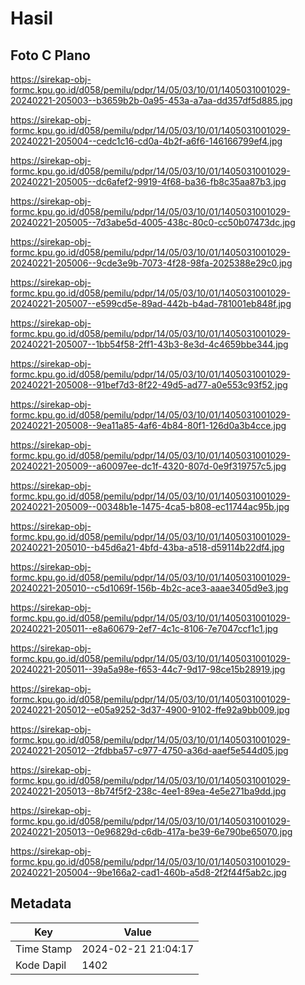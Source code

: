 # Hasil

## Foto C Plano

https://sirekap-obj-formc.kpu.go.id/d058/pemilu/pdpr/14/05/03/10/01/1405031001029-20240221-205003--b3659b2b-0a95-453a-a7aa-dd357df5d885.jpg

https://sirekap-obj-formc.kpu.go.id/d058/pemilu/pdpr/14/05/03/10/01/1405031001029-20240221-205004--cedc1c16-cd0a-4b2f-a6f6-146166799ef4.jpg

https://sirekap-obj-formc.kpu.go.id/d058/pemilu/pdpr/14/05/03/10/01/1405031001029-20240221-205005--dc6afef2-9919-4f68-ba36-fb8c35aa87b3.jpg

https://sirekap-obj-formc.kpu.go.id/d058/pemilu/pdpr/14/05/03/10/01/1405031001029-20240221-205005--7d3abe5d-4005-438c-80c0-cc50b07473dc.jpg

https://sirekap-obj-formc.kpu.go.id/d058/pemilu/pdpr/14/05/03/10/01/1405031001029-20240221-205006--9cde3e9b-7073-4f28-98fa-2025388e29c0.jpg

https://sirekap-obj-formc.kpu.go.id/d058/pemilu/pdpr/14/05/03/10/01/1405031001029-20240221-205007--e599cd5e-89ad-442b-b4ad-781001eb848f.jpg

https://sirekap-obj-formc.kpu.go.id/d058/pemilu/pdpr/14/05/03/10/01/1405031001029-20240221-205007--1bb54f58-2ff1-43b3-8e3d-4c4659bbe344.jpg

https://sirekap-obj-formc.kpu.go.id/d058/pemilu/pdpr/14/05/03/10/01/1405031001029-20240221-205008--91bef7d3-8f22-49d5-ad77-a0e553c93f52.jpg

https://sirekap-obj-formc.kpu.go.id/d058/pemilu/pdpr/14/05/03/10/01/1405031001029-20240221-205008--9ea11a85-4af6-4b84-80f1-126d0a3b4cce.jpg

https://sirekap-obj-formc.kpu.go.id/d058/pemilu/pdpr/14/05/03/10/01/1405031001029-20240221-205009--a60097ee-dc1f-4320-807d-0e9f319757c5.jpg

https://sirekap-obj-formc.kpu.go.id/d058/pemilu/pdpr/14/05/03/10/01/1405031001029-20240221-205009--00348b1e-1475-4ca5-b808-ec11744ac95b.jpg

https://sirekap-obj-formc.kpu.go.id/d058/pemilu/pdpr/14/05/03/10/01/1405031001029-20240221-205010--b45d6a21-4bfd-43ba-a518-d59114b22df4.jpg

https://sirekap-obj-formc.kpu.go.id/d058/pemilu/pdpr/14/05/03/10/01/1405031001029-20240221-205010--c5d1069f-156b-4b2c-ace3-aaae3405d9e3.jpg

https://sirekap-obj-formc.kpu.go.id/d058/pemilu/pdpr/14/05/03/10/01/1405031001029-20240221-205011--e8a60679-2ef7-4c1c-8106-7e7047ccf1c1.jpg

https://sirekap-obj-formc.kpu.go.id/d058/pemilu/pdpr/14/05/03/10/01/1405031001029-20240221-205011--39a5a98e-f653-44c7-9d17-98ce15b28919.jpg

https://sirekap-obj-formc.kpu.go.id/d058/pemilu/pdpr/14/05/03/10/01/1405031001029-20240221-205012--e05a9252-3d37-4900-9102-ffe92a9bb009.jpg

https://sirekap-obj-formc.kpu.go.id/d058/pemilu/pdpr/14/05/03/10/01/1405031001029-20240221-205012--2fdbba57-c977-4750-a36d-aaef5e544d05.jpg

https://sirekap-obj-formc.kpu.go.id/d058/pemilu/pdpr/14/05/03/10/01/1405031001029-20240221-205013--8b74f5f2-238c-4ee1-89ea-4e5e271ba9dd.jpg

https://sirekap-obj-formc.kpu.go.id/d058/pemilu/pdpr/14/05/03/10/01/1405031001029-20240221-205013--0e96829d-c6db-417a-be39-6e790be65070.jpg

https://sirekap-obj-formc.kpu.go.id/d058/pemilu/pdpr/14/05/03/10/01/1405031001029-20240221-205004--9be166a2-cad1-460b-a5d8-2f2f44f5ab2c.jpg


## Metadata

| Key        | Value               |
| ---------- | ------------------- |
| Time Stamp | 2024-02-21 21:04:17 |
| Kode Dapil | 1402                |



